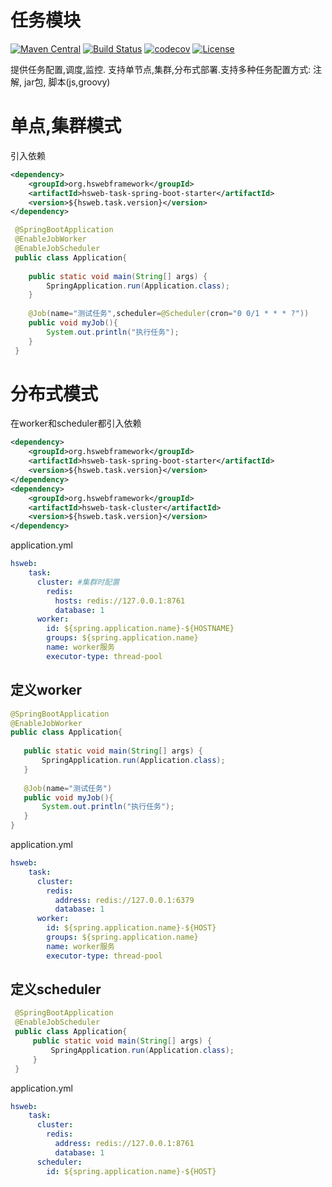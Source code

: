 # 任务模块
[![Maven Central](https://img.shields.io/maven-central/v/org.hswebframework/hsweb-task.svg)](http://search.maven.org/#search%7Cga%7C1%7Corg.hswebframework/hsweb-task)
[![Build Status](https://travis-ci.org/hs-web/hsweb-task.svg?branch=master)](https://travis-ci.org/hs-web/hsweb-task)
[![codecov](https://codecov.io/gh/hs-web/hsweb-task/branch/master/graph/badge.svg)](https://codecov.io/gh/hs-web/hsweb-task)
[![License](https://img.shields.io/badge/license-Apache%202-4EB1BA.svg?style=flat-square)](https://www.apache.org/licenses/LICENSE-2.0.html)



提供任务配置,调度,监控. 支持单节点,集群,分布式部署.支持多种任务配置方式: 
注解, jar包, 脚本(js,groovy)

# 单点,集群模式

引入依赖
```xml
<dependency>
    <groupId>org.hswebframework</groupId>
    <artifactId>hsweb-task-spring-boot-starter</artifactId>
    <version>${hsweb.task.version}</version>
</dependency>
```

```java
 @SpringBootApplication
 @EnableJobWorker
 @EnableJobScheduler
 public class Application{
    
    public static void main(String[] args) {
        SpringApplication.run(Application.class);
    }
         
    @Job(name="测试任务",scheduler=@Scheduler(cron="0 0/1 * * * ?"))
    public void myJob(){
        System.out.println("执行任务");
    }
 }
```
 
# 分布式模式
 
在worker和scheduler都引入依赖

```xml
<dependency>
    <groupId>org.hswebframework</groupId>
    <artifactId>hsweb-task-spring-boot-starter</artifactId>
    <version>${hsweb.task.version}</version>
</dependency>
<dependency>
    <groupId>org.hswebframework</groupId>
    <artifactId>hsweb-task-cluster</artifactId>
    <version>${hsweb.task.version}</version>
</dependency>
```
 
application.yml

```yaml
hsweb: 
    task:
      cluster: #集群时配置
        redis:
          hosts: redis://127.0.0.1:8761
          database: 1
      worker:
        id: ${spring.application.name}-${HOSTNAME}
        groups: ${spring.application.name}
        name: worker服务
        executor-type: thread-pool
```

 ## 定义worker
 
 ```java
 @SpringBootApplication
 @EnableJobWorker
 public class Application{
    
    public static void main(String[] args) {
        SpringApplication.run(Application.class);
    }
         
    @Job(name="测试任务")
    public void myJob(){
        System.out.println("执行任务");
    }
 }
```

application.yml

```yaml
hsweb: 
    task:
      cluster:
        redis:
          address: redis://127.0.0.1:6379
          database: 1
      worker:
        id: ${spring.application.name}-${HOST}
        groups: ${spring.application.name}
        name: worker服务
        executor-type: thread-pool
```

## 定义scheduler

```java
 @SpringBootApplication
 @EnableJobScheduler
 public class Application{
     public static void main(String[] args) {
         SpringApplication.run(Application.class);
     }
 }

```

application.yml
```yaml
hsweb: 
    task:
      cluster:
        redis:
          address: redis://127.0.0.1:8761
          database: 1
      scheduler:
        id: ${spring.application.name}-${HOST}
```